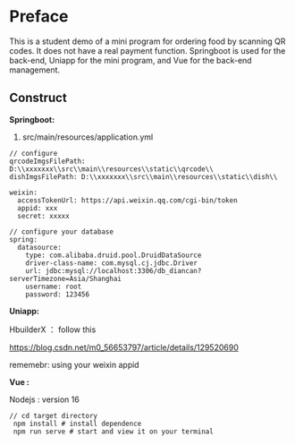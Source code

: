 # Preface

This is a student demo of a mini program for ordering food by scanning QR codes. It does not have a real payment function.
Springboot is used for the back-end, Uniapp for the mini program, and Vue for the back-end management.

## Construct

**Springboot:**

1. src/main/resources/application.yml

```
// configure
qrcodeImgsFilePath: D:\\xxxxxxx\\src\\main\\resources\\static\\qrcode\\
dishImgsFilePath: D:\\xxxxxxx\\src\\main\\resources\\static\\dish\\
```

```
weixin:
  accessTokenUrl: https://api.weixin.qq.com/cgi-bin/token
  appid: xxx
  secret: xxxxx
```

```
// configure your database
spring:
  datasource:
    type: com.alibaba.druid.pool.DruidDataSource
    driver-class-name: com.mysql.cj.jdbc.Driver
    url: jdbc:mysql://localhost:3306/db_diancan?serverTimezone=Asia/Shanghai
    username: root
    password: 123456
```

**Uniapp:**

HbuilderX ：
follow this

https://blog.csdn.net/m0_56653797/article/details/129520690

rememebr: using your weixin appid 

**Vue :**

Nodejs : version 16

```
// cd target directory
 npm install # install dependence
 npm run serve # start and view it on your terminal
```

